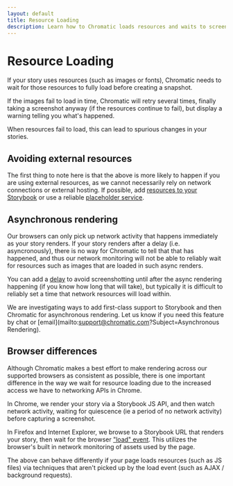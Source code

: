 ```yaml
---
layout: default
title: Resource Loading
description: Learn how to Chromatic loads resources and waits to screenshot.
---
```


# Resource Loading

If your story uses resources (such as images or fonts), Chromatic needs to wait for those resources to fully load before creating a snapshot.

If the images fail to load in time, Chromatic will retry several times, finally taking a screenshot anyway (if the resources continue to fail), but display a warning telling you what's happened.

When resources fail to load, this can lead to spurious changes in your stories.

## Avoiding external resources

The first thing to note here is that the above is more likely to happen if you are using external resources, as we cannot necessarily rely on network connections or external hosting. If possible, add [resources to your Storybook](https://storybook.js.org/configurations/serving-static-files/) or use a reliable [placeholder service](https://placeholder.com/).

## Asynchronous rendering

Our browsers can only pick up network activity that happens immediately as your story renders. If your story renders after a delay (i.e. asyncronously), there is no way for Chromatic to tell that that has happened, and thus our network monitoring will not be able to reliably wait for resources such as images that are loaded in such async renders.

You can add a [delay](/delay) to avoid screenshotting until after the async rendering happening (if you know how long that will take), but typically it is difficult to reliably set a time that network resources will load within.

We are investigating ways to add first-class support to Storybook and then Chromatic for asynchronous rendering. Let us know if you need this feature by chat or [email](mailto:support@chromatic.com?Subject=Asynchronous Rendering).

## Browser differences

Although Chromatic makes a best effort to make rendering across our supported browsers as consistent as possible, there is one important difference in the way we wait for resource loading due to the increased access we have to networking APIs in Chrome.

In Chrome, we render your story via a Storybook JS API, and then watch network activity, waiting for quiescence (ie a period of no network activity) before capturing a screenshot.

In Firefox and Internet Explorer, we browse to a Storybook URL that renders your story, then wait for the browser ["load" event](https://developer.mozilla.org/en-US/docs/Web/API/Window/load_event). This utilizes the browser's built in network monitoring of assets used by the page.

The above can behave differently if your page loads resources (such as JS files) via techniques that aren't picked up by the load event (such as AJAX / background requests).
